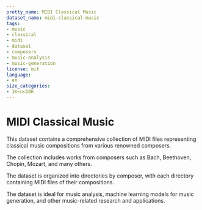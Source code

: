 ```yaml
---
pretty_name: MIDI Classical Music
dataset_name: midi-classical-music
tags:
- music
- classical
- midi
- dataset
- composers
- music-analysis
- music-generation
license: mit
language:
- en
size_categories:
- 1K<n<10K
---
```


# MIDI Classical Music

This dataset contains a comprehensive collection of MIDI files representing classical music compositions from various renowned composers. 

The collection includes works from composers such as Bach, Beethoven, Chopin, Mozart, and many others. 

The dataset is organized into directories by composer, with each directory containing MIDI files of their compositions.

The dataset is ideal for music analysis, machine learning models for music generation, and other music-related research and applications.
